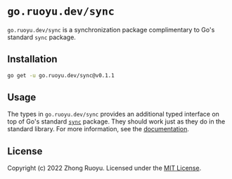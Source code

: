 # `go.ruoyu.dev/sync`

`go.ruoyu.dev/sync` is a synchronization package complimentary to Go's standard `sync`
package.

## Installation

```bash
go get -u go.ruoyu.dev/sync@v0.1.1
```

## Usage

The types in `go.ruoyu.dev/sync` provides an additional typed interface on top
of Go's standard [`sync`](https://pkg.go.dev/sync) package. They should work
just as they do in the standard library. For more information, see the
[documentation](https://pkg.go.dev/go.ruoyu.dev/sync).

## License

Copyright (c) 2022 Zhong Ruoyu. Licensed under the [MIT License](LICENSE).
